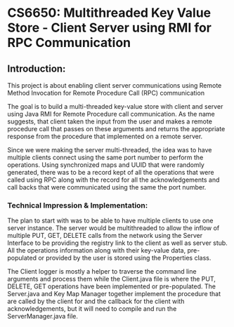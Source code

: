 # CS6650: Multithreaded Key Value Store - Client Server using RMI for RPC Communication

## Introduction:

This project is about enabling client server communications using Remote Method Invocation for Remote Procedure Call (RPC) communication

The goal is to build a multi-threaded key-value store with client and server using Java RMI for Remote Procedure call communication. As the name suggests, that client taken the input from the user and makes a remote procedure call that passes on these arguments and returns the appropriate response from the procedure that implemented on a remote server.

Since we were making the server multi-threaded, the idea was to have multiple clients connect using the same port number to perform the operations. Using synchronized maps and UUID that were randomly generated, there was to be a record kept of all the operations that were called using RPC along with the record for all the acknowledgements and call backs that were communicated using the same the port number.

### Technical Impression & Implementation:

The plan to start with was to be able to have multiple clients to use one server instance. The server would be multithreaded to allow the inflow of multiple PUT, GET, DELETE calls from the network using the Server Interface to be providing the registry link to the client as well as server stub. All the operations information along with their key-value data, pre-populated or provided by the user is stored using the Properties class. 

The Client logger is mostly a helper to traverse the command line arguments and process them while the Client.java file is where the PUT, DELETE, GET operations have been implemented or pre-populated. The Server.java and Key Map Manager together implement the procedure that are called by the client for and the callback for the client with acknowledgements, but it will need to compile and run the ServerManager.java file.
